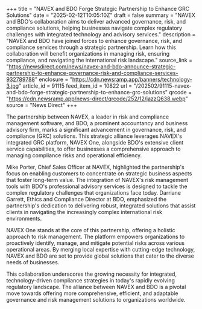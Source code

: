 +++
title = "NAVEX and BDO Forge Strategic Partnership to Enhance GRC Solutions"
date = "2025-02-12T10:05:10Z"
draft = false
summary = "NAVEX and BDO's collaboration aims to deliver advanced governance, risk, and compliance solutions, helping businesses navigate complex regulatory challenges with integrated technology and advisory services."
description = "NAVEX and BDO have joined forces to enhance governance, risk, and compliance services through a strategic partnership. Learn how this collaboration will benefit organizations in managing risk, ensuring compliance, and navigating the international risk landscape."
source_link = "https://newsdirect.com/news/navex-and-bdo-announce-strategic-partnership-to-enhance-governance-risk-and-compliance-services-932789788"
enclosure = "https://cdn.newsramp.app/banners/technology-3.jpg"
article_id = 91115
feed_item_id = 10822
url = "/202502/91115-navex-and-bdo-forge-strategic-partnership-to-enhance-grc-solutions"
qrcode = "https://cdn.newsramp.app/news-direct/qrcode/252/12/jazzQ638.webp"
source = "News Direct"
+++

<p>The partnership between NAVEX, a leader in risk and compliance management software, and BDO, a prominent accountancy and business advisory firm, marks a significant advancement in governance, risk, and compliance (GRC) solutions. This strategic alliance leverages NAVEX's integrated GRC platform, NAVEX One, alongside BDO's extensive client service capabilities, to offer businesses a comprehensive approach to managing compliance risks and operational efficiency.</p><p>Mike Porter, Chief Sales Officer at NAVEX, highlighted the partnership's focus on enabling customers to concentrate on strategic business aspects that foster long-term value. The integration of NAVEX's risk management tools with BDO's professional advisory services is designed to tackle the complex regulatory challenges that organizations face today. Darriane Garrett, Ethics and Compliance Director at BDO, emphasized the partnership's dedication to delivering robust, integrated solutions that assist clients in navigating the increasingly complex international risk environments.</p><p>NAVEX One stands at the core of this partnership, offering a holistic approach to risk management. The platform empowers organizations to proactively identify, manage, and mitigate potential risks across various operational areas. By merging local expertise with cutting-edge technology, NAVEX and BDO are set to provide global solutions that cater to the diverse needs of businesses.</p><p>This collaboration underscores the growing necessity for integrated, technology-driven compliance strategies in today's rapidly evolving regulatory landscape. The alliance between NAVEX and BDO is a pivotal move towards offering more comprehensive, efficient, and adaptable governance and risk management solutions to organizations worldwide.</p>